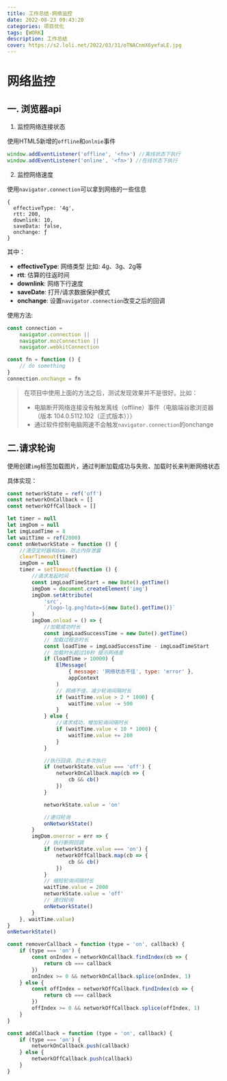 ```yaml
---
title: 工作总结-网络监控
date: 2022-08-23 09:43:20
categories: 项目优化
tags: [WORK]
description: 工作总结
cover: https://s2.loli.net/2022/03/31/oTNACnmX6yefaLE.jpg
---
```

# 网络监控

## 一. 浏览器api
1. 监控网络连接状态

使用HTML5新增的`offline`和`onlnie`事件
```js
window.addEventListener('offline', '<fn>') //离线状态下执行
window.addEventListener('online', '<fn>') //在线状态下执行
```
2. 监控网络速度

使用`navigator.connection`可以拿到网络的一些信息
```text
{
  effectiveType: '4g',
  rtt: 200, 
  downlink: 10, 
  saveData: false, 
  onchange: ƒ
}
```
其中：
* **effectiveType**: 网络类型 比如: 4g、3g、2g等
* **rtt**: 估算的往返时间
* **downlink**: 网络下行速度
* **saveDate**: 打开/请求数据保护模式
* **onchange**: 设置`navigator.connection`改变之后的回调

使用方法:
```js
const connection =
    navigator.connection ||
    navigator.mozConnection ||
    navigator.webkitConnection

const fn = function () {
    // do something
}
connection.onchange = fn
```

> 在项目中使用上面的方法之后，测试发现效果并不是很好。比如：
> 
> * 电脑断开网络连接没有触发离线（offline）事件（电脑端谷歌浏览器（版本 104.0.5112.102（正式版本）））
> * 通过软件控制电脑网速不会触发`navigator.connection`的onchange

## 二.请求轮询

使用创建`img`标签加载图片，通过判断加载成功与失败、加载时长来判断网络状态

具体实现：

```js
const networkState = ref('off')
const networkOnCallback = []
const networkOffCallback = []

let timer = null
let imgDom = null
let imgLoadTime = 8
let waitTime = ref(2000)
const onNetworkState = function () {
    //清空定时器和dom，防止内存泄露
    clearTimeout(timer)
    imgDom = null
    timer = setTimeout(function () {
        //请求发起时间
        const imgLoadTimeStart = new Date().getTime()
        imgDom = document.createElement('img')
        imgDom.setAttribute(
            'src',
            `/logo-lg.png?date=${new Date().getTime()}`
        )
        imgDom.onload = () => {
            //加载成功时长
            const imgLoadSuccessTime = new Date().getTime()
            // 加载过程总时长
            const loadTime = imgLoadSuccessTime - imgLoadTimeStart
            // 加载时长超过10秒 提示网络差
            if (loadTime > 10000) {
                ElMessage(
                    { message: '网络状态不佳', type: 'error' },
                    appContext
                )
                // 网络不佳，减少轮询间隔时长
                if (waitTime.value > 2 * 1000) {
                    waitTime.value -= 500
                }
            } else {
                //请求成功，增加轮询间隔时长
                if (waitTime.value < 10 * 1000) {
                    waitTime.value += 200
                }
            }

            //执行回调，防止多次执行
            if (networkState.value === 'off') {
                networkOnCallback.map(cb => {
                    cb && cb()
                })
            }

            networkState.value = 'on'

            //递归轮询
            onNetworkState()
        }
        imgDom.onerror = err => {
            // 执行断网回调
            if (networkState.value === 'on') {
                networkOffCallback.map(cb => {
                    cb && cb()
                })
            }
            // 缩短轮询间隔时长
            waitTime.value = 2000
            networkState.value = 'off'
            // 递归轮询
            onNetworkState()
        }
    }, waitTime.value)
}
onNetworkState()

const removerCallback = function (type = 'on', callback) {
    if (type === 'on') {
        const onIndex = networkOnCallback.findIndex(cb => {
            return cb === callback
        })
        onIndex >= 0 && networkOnCallback.splice(onIndex, 1)
    } else {
        const offIndex = networkOffCallback.findIndex(cb => {
            return cb === callback
        })
        offIndex >= 0 && networkOffCallback.splice(offIndex, 1)
    }
}

const addCallback = function (type = 'on', callback) {
    if (type === 'on') {
        networkOnCallback.push(callback)
    } else {
        networkOffCallback.push(callback)
    }
}

```

